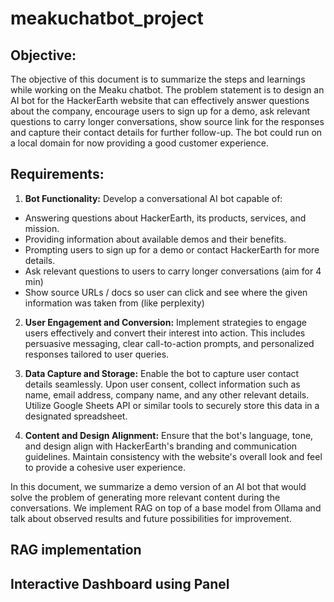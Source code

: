 # meakuchatbot_project

## Objective:

The objective of this document is to summarize the steps and learnings while working on the Meaku chatbot. The problem statement is to design an AI bot for the HackerEarth website that can effectively answer questions about the company, encourage users to sign up for a demo, ask relevant questions to carry longer conversations, show source link for the responses and capture their contact details for further follow-up. The bot could run on a local domain for now providing a good customer experience.

## Requirements:

1. **Bot Functionality:** Develop a conversational AI bot capable of:  
* Answering questions about HackerEarth, its products, services, and mission.  
* Providing information about available demos and their benefits.  
* Prompting users to sign up for a demo or contact HackerEarth for more details.  
* Ask relevant questions to users to carry longer conversations (aim for 4 min)  
* Show source URLs / docs so user can click and see where the given information was taken from (like perplexity)  
  
2. **User Engagement and Conversion:** Implement strategies to engage users effectively and convert their interest into action. This includes persuasive messaging, clear call-to-action prompts, and personalized responses tailored to user queries.  

3. **Data Capture and Storage:** Enable the bot to capture user contact details seamlessly. Upon user consent, collect information such as name, email address, company name, and any other relevant details. Utilize Google Sheets API or similar tools to securely store this data in a designated spreadsheet.  
   
4. **Content and Design Alignment:** Ensure that the bot's language, tone, and design align with HackerEarth's branding and communication guidelines. Maintain consistency with the website's overall look and feel to provide a cohesive user experience.

In this document, we summarize a demo version of an AI bot that would solve the problem of generating more relevant content during the conversations. We implement RAG on top of a base model from Ollama and talk about observed results and future possibilities for improvement.

## RAG implementation
## Interactive Dashboard using Panel

